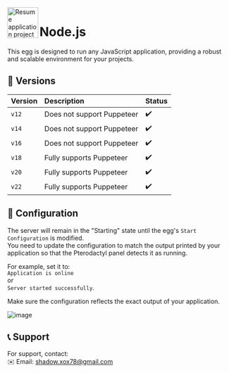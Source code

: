 <img align="left" width="70" src="https://user-images.githubusercontent.com/25181517/183568594-85e280a7-0d7e-4d1a-9028-c8c2209e073c.png" alt="Resume application project app icon">

# Node.js

This egg is designed to run any JavaScript application, providing a robust and scalable environment for your projects.

## 🚀 Versions

| Version | Description                | Status |
| :------ | :------------------------- | :----- |
| `v12`   | Does not support Puppeteer | ✔️     |
| `v14`   | Does not support Puppeteer | ✔️     |
| `v16`   | Does not support Puppeteer | ✔️     |
| `v18`   | Fully supports Puppeteer   | ✔️     |
| `v20`   | Fully supports Puppeteer   | ✔️     |
| `v22`   | Fully supports Puppeteer   | ✔️     |

## 🔨 Configuration

The server will remain in the "Starting" state until the egg's `Start Configuration` is modified.  
You need to update the configuration to match the output printed by your application so that the Pterodactyl panel detects it as running.

For example, set it to:  
`Application is online`  
or  
`Server started successfully`.

Make sure the configuration reflects the exact output of your application.

![image](https://user-images.githubusercontent.com/10975908/126516861-c5cb4630-9f25-405c-8199-97bf5ec15a7f.png)

## 📞 Support

For support, contact:  
✉️ Email: [shadow.xox78@gmail.com](mailto:shadow.xox78@gmail.com)
